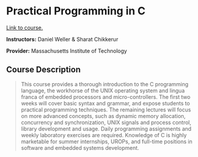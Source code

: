# Practical Programming in C

[Link to course.](https://ocw.mit.edu/courses/electrical-engineering-and-computer-science/6-087-practical-programming-in-c-january-iap-2010/)

**Instructors:** Daniel Weller & Sharat Chikkerur

**Provider:** Massachusetts Institute of Technology

## Course Description

> This course provides a thorough introduction to the C programming language, the workhorse of the UNIX operating system and lingua franca of embedded processors and micro-controllers. The first two weeks will cover basic syntax and grammar, and expose students to practical programming techniques. The remaining lectures will focus on more advanced concepts, such as dynamic memory allocation, concurrency and synchronization, UNIX signals and process control, library development and usage. Daily programming assignments and weekly laboratory exercises are required. Knowledge of C is highly marketable for summer internships, UROPs, and full-time positions in software and embedded systems development.
